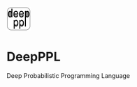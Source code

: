<img src="logo/logo.jpg" alt="logo" width="55px"/>

# DeepPPL
Deep Probabilistic Programming Language
